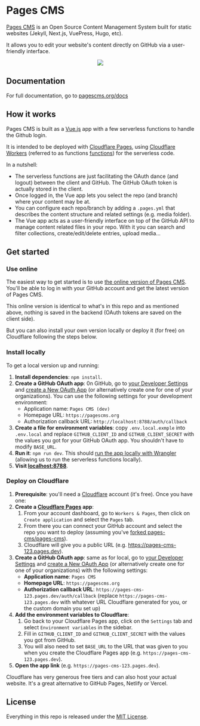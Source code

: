 # Pages CMS

[Pages CMS](https://pagescms.org) is an Open Source Content Management System built for static websites (Jekyll, Next.js, VuePress, Hugo, etc).

It allows you to edit your website's content directly on GitHub via a user-friendly interface.

<p align="center">
<img src="https://pagescms.org/media/screenshots/collection-dark@2x.png">
</p>

## Documentation

For full documentation, go to [pagescms.org/docs](https://pagescms.org/docs)

## How it works

Pages CMS is built as a [Vue.js](https://vuejs.org/) app with a few serverless functions to handle the Github login.

It is intended to be deployed with [Cloudflare Pages](https://pages.cloudflare.com/), using [Cloudflare Workers](https://workers.cloudflare.com/) (referred to as functions [functions](https://developers.cloudflare.com/pages/functions/)) for the serverless code.

In a nutshell:

- The serverless functions are just facilitating the OAuth dance (and logout) between the client and GitHub. The GitHub OAuth token is actually stored in the client.
- Once logged in, the Vue app lets you select the repo (and branch) where your content may be at.
- You can configure each repo/branch by adding a `.pages.yml` that describes the content structure and related settings (e.g. media folder).
- The Vue app acts as a user-friendly interface on top of the GitHub API to manage content related files in your repo. With it you can search and filter collections, create/edit/delete entries, upload media...

## Get started

### Use online

The easiest way to get started is to use [the online version of Pages CMS](https://app.pagescms.org). You'll be able to log in with your GitHub account and get the latest version of Pages CMS.

This online version is identical to what's in this repo and as mentioned above, nothing is saved in the backend (OAuth tokens are saved on the client side).

But you can also install your own version locally or deploy it (for free) on Cloudflare following the steps below.

### Install locally

To get a local version up and running:

1. **Install dependencies**: `npm install`.
1. **Create a GitHub OAuth app**: 0n GitHub, go to [your Developer Settings](https://github.com/settings/developers) and [create a New OAuth App](https://github.com/settings/applications/new) (or alternatively create one for one of your organizations). You can use the following settings for your development environment:
    - Application name: `Pages CMS (dev)`
    - Homepage URL: `https://pagescms.org`
    - Authorization callback URL: `http://localhost:8788/auth/callback`
1. **Create a file for environment variables**: copy `.env.local.exmple` into `.env.local` and replace `GITHUB_CLIENT_ID` and `GITHUB_CLIENT_SECRET` with the values you got for your GitHub OAuth app. You shouldn't have to modify `BASE_URL`.
1. **Run it**: `npm run dev`. This should [run the app locally with Wrangler](https://developers.cloudflare.com/pages/functions/local-development/) (allowing us to run the serverless functions locally).
1. **Visit [localhost:8788](http://localhost:8788)**.

### Deploy on Cloudflare

1. **Prerequisite**: you'll need a [Cloudflare](https://cloudflare.com) account (it's free). Once you have one:
1. **Create a [Cloudflare Pages](https://developers.cloudflare.com/pages/) app**:
    1. From your account dashboard, go to `Workers & Pages`, then click on `Create application` and select the `Pages` tab.
    1. From there you can connect your GitHub account and select the repo you want to deploy (assuming you've [forked pages-cms/pages-cms](https://github.com/pages-cms/pages-cms/fork)).
    1. Cloudflare will give you a public URL (e.g. https://pages-cms-123.pages.dev).
1. **Create a GitHub OAuth app**: same as for local, go to [your Developer Settings](https://github.com/settings/developers) and [create a New OAuth App](https://github.com/settings/applications/new) (or alternatively create one for one of your organizations) with the following settings:
    - **Application name**: `Pages CMS`
    - **Homepage URL**: `https://pagescms.org`
    - **Authorization callback URL**: `https://pages-cms-123.pages.dev/auth/callback` (replace `https://pages-cms-123.pages.dev` with whatever URL Cloudflare generated for you, or the custom domain you set up)
1. **Add the environment variables to Cloudflare**:
    1. Go back to your Cloudflare Pages app, click on the `Settings` tab and select `Environment variables` in the sidebar.
    1. Fill in `GITHUB_CLIENT_ID` and `GITHUB_CLIENT_SECRET` with the values you got from GitHub.
    1. You will also need to set `BASE_URL` to the URL that was given to you when you create the Cloudflare Pages app (e.g.  `https://pages-cms-123.pages.dev`).
1. **Open the app link** (e.g. `https://pages-cms-123.pages.dev`).

Cloudflare has very generous free tiers and can also host your actual website. It's a great alternative to GitHub Pages, Netlify or Vercel.

## License

Everything in this repo is released under the [MIT License](LICENSE).

